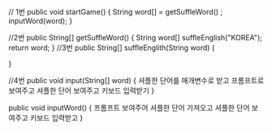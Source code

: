 // 1번
public void startGame() {
	String word[] = getSuffleWord() ;
	inputWord(word);
}

//2번
public String[] getSuffleWord() {
	String word[] suffleEnglish("KOREA");
	return word;
}
//3번
public String[] suffleEnglith(String word) {

}

//4번
public void input(String[] word) {
	셔플한 단어를 매개변수로 받고
	프롬프트로 보여주고
	셔플한 단어 보여주고
	키보드 입력받기
}



public void inputWord() {
	프롬프트 보여주어
	셔플한 단어 가져오고
	셔플한 단어 보여주고
	키보드 입력받고
}